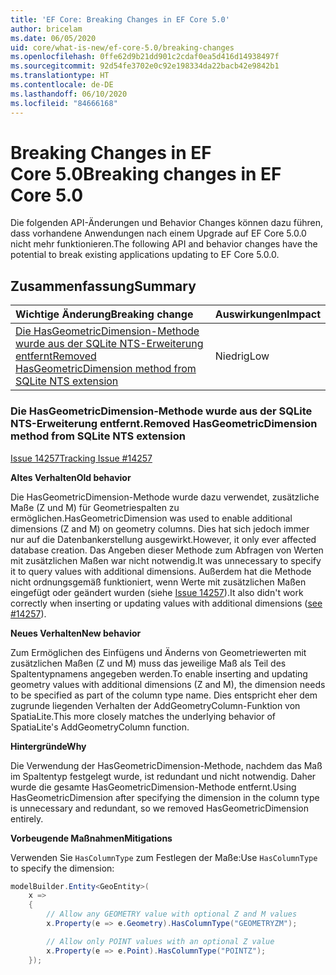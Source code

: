 ```yaml
---
title: 'EF Core: Breaking Changes in EF Core 5.0'
author: bricelam
ms.date: 06/05/2020
uid: core/what-is-new/ef-core-5.0/breaking-changes
ms.openlocfilehash: 0ffe62d9b21dd901c2cdaf0ea5d416d14938497f
ms.sourcegitcommit: 92d54fe3702e0c92e198334da22bacb42e9842b1
ms.translationtype: HT
ms.contentlocale: de-DE
ms.lasthandoff: 06/10/2020
ms.locfileid: "84666168"
---
```

# <a name="breaking-changes-in-ef-core-50"></a><span data-ttu-id="18ccc-102">Breaking Changes in EF Core 5.0</span><span class="sxs-lookup"><span data-stu-id="18ccc-102">Breaking changes in EF Core 5.0</span></span>

<span data-ttu-id="18ccc-103">Die folgenden API-Änderungen und Behavior Changes können dazu führen, dass vorhandene Anwendungen nach einem Upgrade auf EF Core 5.0.0 nicht mehr funktionieren.</span><span class="sxs-lookup"><span data-stu-id="18ccc-103">The following API and behavior changes have the potential to break existing applications updating to EF Core 5.0.0.</span></span>

## <a name="summary"></a><span data-ttu-id="18ccc-104">Zusammenfassung</span><span class="sxs-lookup"><span data-stu-id="18ccc-104">Summary</span></span>

| <span data-ttu-id="18ccc-105">**Wichtige Änderung**</span><span class="sxs-lookup"><span data-stu-id="18ccc-105">**Breaking change**</span></span>                                                                                                               | <span data-ttu-id="18ccc-106">**Auswirkungen**</span><span class="sxs-lookup"><span data-stu-id="18ccc-106">**Impact**</span></span> |
|:----------------------------------------------------------------------------------------------------------------------------------|------------|
| [<span data-ttu-id="18ccc-107">Die HasGeometricDimension-Methode wurde aus der SQLite NTS-Erweiterung entfernt</span><span class="sxs-lookup"><span data-stu-id="18ccc-107">Removed HasGeometricDimension method from SQLite NTS extension</span></span>](#removed-hasgeometricdimension-method-from-sqlite-nts-extension) | <span data-ttu-id="18ccc-108">Niedrig</span><span class="sxs-lookup"><span data-stu-id="18ccc-108">Low</span></span>        |

### <a name="removed-hasgeometricdimension-method-from-sqlite-nts-extension"></a><span data-ttu-id="18ccc-109">Die HasGeometricDimension-Methode wurde aus der SQLite NTS-Erweiterung entfernt.</span><span class="sxs-lookup"><span data-stu-id="18ccc-109">Removed HasGeometricDimension method from SQLite NTS extension</span></span>

[<span data-ttu-id="18ccc-110">Issue 14257</span><span class="sxs-lookup"><span data-stu-id="18ccc-110">Tracking Issue #14257</span></span>](https://github.com/aspnet/EntityFrameworkCore/issues/14257)

<span data-ttu-id="18ccc-111">**Altes Verhalten**</span><span class="sxs-lookup"><span data-stu-id="18ccc-111">**Old behavior**</span></span>

<span data-ttu-id="18ccc-112">Die HasGeometricDimension-Methode wurde dazu verwendet, zusätzliche Maße (Z und M) für Geometriespalten zu ermöglichen.</span><span class="sxs-lookup"><span data-stu-id="18ccc-112">HasGeometricDimension was used to enable additional dimensions (Z and M) on geometry columns.</span></span> <span data-ttu-id="18ccc-113">Dies hat sich jedoch immer nur auf die Datenbankerstellung ausgewirkt.</span><span class="sxs-lookup"><span data-stu-id="18ccc-113">However, it only ever affected database creation.</span></span> <span data-ttu-id="18ccc-114">Das Angeben dieser Methode zum Abfragen von Werten mit zusätzlichen Maßen war nicht notwendig.</span><span class="sxs-lookup"><span data-stu-id="18ccc-114">It was unnecessary to specify it to query values with additional dimensions.</span></span> <span data-ttu-id="18ccc-115">Außerdem hat die Methode nicht ordnungsgemäß funktioniert, wenn Werte mit zusätzlichen Maßen eingefügt oder geändert wurden (siehe [Issue 14257](https://github.com/aspnet/EntityFrameworkCore/issues/14257)).</span><span class="sxs-lookup"><span data-stu-id="18ccc-115">It also didn't work correctly when inserting or updating values with additional dimensions ([see #14257](https://github.com/aspnet/EntityFrameworkCore/issues/14257)).</span></span>

<span data-ttu-id="18ccc-116">**Neues Verhalten**</span><span class="sxs-lookup"><span data-stu-id="18ccc-116">**New behavior**</span></span>

<span data-ttu-id="18ccc-117">Zum Ermöglichen des Einfügens und Änderns von Geometriewerten mit zusätzlichen Maßen (Z und M) muss das jeweilige Maß als Teil des Spaltentypnamens angegeben werden.</span><span class="sxs-lookup"><span data-stu-id="18ccc-117">To enable inserting and updating geometry values with additional dimensions (Z and M), the dimension needs to be specified as part of the column type name.</span></span> <span data-ttu-id="18ccc-118">Dies entspricht eher dem zugrunde liegenden Verhalten der AddGeometryColumn-Funktion von SpatiaLite.</span><span class="sxs-lookup"><span data-stu-id="18ccc-118">This more closely matches the underlying behavior of SpatiaLite's AddGeometryColumn function.</span></span>

<span data-ttu-id="18ccc-119">**Hintergründe**</span><span class="sxs-lookup"><span data-stu-id="18ccc-119">**Why**</span></span>

<span data-ttu-id="18ccc-120">Die Verwendung der HasGeometricDimension-Methode, nachdem das Maß im Spaltentyp festgelegt wurde, ist redundant und nicht notwendig. Daher wurde die gesamte HasGeometricDimension-Methode entfernt.</span><span class="sxs-lookup"><span data-stu-id="18ccc-120">Using HasGeometricDimension after specifying the dimension in the column type is unnecessary and redundant, so we removed HasGeometricDimension entirely.</span></span>

<span data-ttu-id="18ccc-121">**Vorbeugende Maßnahmen**</span><span class="sxs-lookup"><span data-stu-id="18ccc-121">**Mitigations**</span></span>

<span data-ttu-id="18ccc-122">Verwenden Sie `HasColumnType` zum Festlegen der Maße:</span><span class="sxs-lookup"><span data-stu-id="18ccc-122">Use `HasColumnType` to specify the dimension:</span></span>

```cs
modelBuilder.Entity<GeoEntity>(
    x =>
    {
        // Allow any GEOMETRY value with optional Z and M values
        x.Property(e => e.Geometry).HasColumnType("GEOMETRYZM");

        // Allow only POINT values with an optional Z value
        x.Property(e => e.Point).HasColumnType("POINTZ");
    });
```
